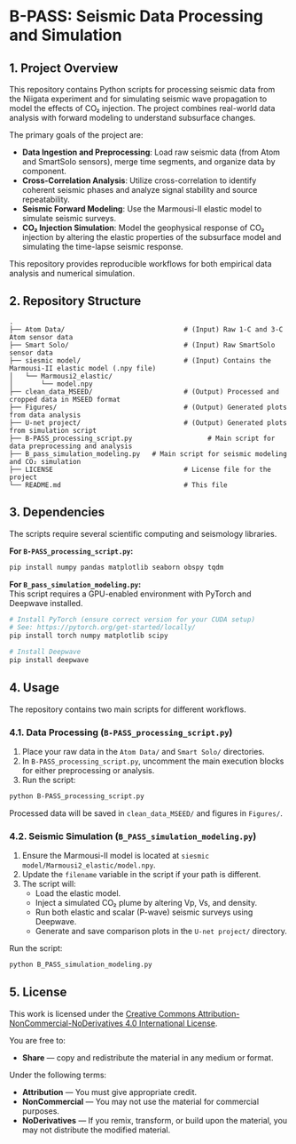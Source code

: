 
# B-PASS: Seismic Data Processing and Simulation

## 1. Project Overview
This repository contains Python scripts for processing seismic data from the Niigata experiment and for simulating seismic wave propagation to model the effects of CO₂ injection. The project combines real-world data analysis with forward modeling to understand subsurface changes.

The primary goals of the project are:

- **Data Ingestion and Preprocessing**: Load raw seismic data (from Atom and SmartSolo sensors), merge time segments, and organize data by component.
- **Cross-Correlation Analysis**: Utilize cross-correlation to identify coherent seismic phases and analyze signal stability and source repeatability.
- **Seismic Forward Modeling**: Use the Marmousi-II elastic model to simulate seismic surveys.
- **CO₂ Injection Simulation**: Model the geophysical response of CO₂ injection by altering the elastic properties of the subsurface model and simulating the time-lapse seismic response.

This repository provides reproducible workflows for both empirical data analysis and numerical simulation.

## 2. Repository Structure
```
.
├── Atom Data/                              # (Input) Raw 1-C and 3-C Atom sensor data 
├── Smart Solo/                             # (Input) Raw SmartSolo sensor data 
├── siesmic model/                          # (Input) Contains the Marmousi-II elastic model (.npy file)
│   └── Marmousi2_elastic/
│       └── model.npy
├── clean_data_MSEED/                       # (Output) Processed and cropped data in MSEED format 
├── Figures/                                # (Output) Generated plots from data analysis
├── U-net project/                          # (Output) Generated plots from simulation script 
├── B-PASS_processing_script.py                   # Main script for data preprocessing and analysis
├── B_pass_simulation_modeling.py   # Main script for seismic modeling and CO₂ simulation
├── LICENSE                                 # License file for the project
└── README.md                               # This file
```

## 3. Dependencies
The scripts require several scientific computing and seismology libraries.

**For `B-PASS_processing_script.py`:**
```bash
pip install numpy pandas matplotlib seaborn obspy tqdm
```

**For `B_pass_simulation_modeling.py`:**  
This script requires a GPU-enabled environment with PyTorch and Deepwave installed.

```bash
# Install PyTorch (ensure correct version for your CUDA setup)
# See: https://pytorch.org/get-started/locally/
pip install torch numpy matplotlib scipy

# Install Deepwave
pip install deepwave
```

## 4. Usage
The repository contains two main scripts for different workflows.

### 4.1.  Data Processing (`B-PASS_processing_script.py`)
1. Place your raw data in the `Atom Data/` and `Smart Solo/` directories.  
2. In `B-PASS_processing_script.py`, uncomment the main execution blocks for either preprocessing or analysis.  
3. Run the script:
```bash
python B-PASS_processing_script.py
```
Processed data will be saved in `clean_data_MSEED/` and figures in `Figures/`.

### 4.2. Seismic Simulation (`B_PASS_simulation_modeling.py`)
1. Ensure the Marmousi-II model is located at `siesmic model/Marmousi2_elastic/model.npy`.  
2. Update the `filename` variable in the script if your path is different.  
3. The script will:
   - Load the elastic model.
   - Inject a simulated CO₂ plume by altering Vp, Vs, and density.
   - Run both elastic and scalar (P-wave) seismic surveys using Deepwave.
   - Generate and save comparison plots in the `U-net project/` directory.

Run the script:
```bash
python B_PASS_simulation_modeling.py
```

## 5. License
This work is licensed under the [Creative Commons Attribution-NonCommercial-NoDerivatives 4.0 International License](LICENSE).

You are free to:

- **Share** — copy and redistribute the material in any medium or format.

Under the following terms:

- **Attribution** — You must give appropriate credit.
- **NonCommercial** — You may not use the material for commercial purposes.
- **NoDerivatives** — If you remix, transform, or build upon the material, you may not distribute the modified material.
